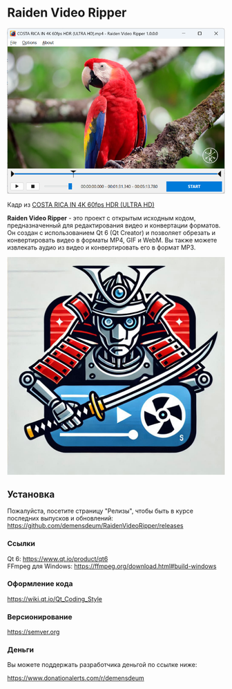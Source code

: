# Raiden Video Ripper
![Screenshot](Screenshot.png)   

Кадр из [COSTA RICA IN 4K 60fps HDR (ULTRA HD)](https://www.youtube.com/watch?v=LXb3EKWsInQ)

**Raiden Video Ripper** - это проект с открытым исходным кодом, предназначенный для редактирования видео и конвертации форматов. Он создан с использованием Qt 6 (Qt Creator) и позволяет обрезать и конвертировать видео в форматы MP4, GIF и WebM. Вы также можете извлекать аудио из видео и конвертировать его в формат MP3.

![Logo](logo.png)

## Установка
Пожалуйста, посетите страницу "Релизы", чтобы быть в курсе последних выпусков и обновлений:   
https://github.com/demensdeum/RaidenVideoRipper/releases

### Ссылки
Qt 6: https://www.qt.io/product/qt6    
FFmpeg для Windows: https://ffmpeg.org/download.html#build-windows

### Оформление кода
https://wiki.qt.io/Qt_Coding_Style

### Версионирование
https://semver.org

### Деньги

Вы можете поддержать разработчика деньгой по ссылке ниже:   

https://www.donationalerts.com/r/demensdeum

